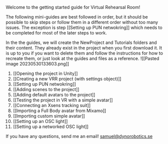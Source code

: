 Welcome to the getting started guide for Virtual Rehearsal Room!

The following mini-guides are best followed in order, but it should be possible to skip steps or follow them in a different order without too many issues.
The exception is step [[Setting up PUN netwokring]] which needs to be completed for most of the later steps to work.

In the the guides, we will create the NewProject and Tutorials folders and their content. They already exist in the project when you first download it. It is up to you if you want to delete them and follow the instructions for how to recreate them, or just look at the guides and files as a reference.
![[Pasted image 20230530133603.png]]

1. [[Opening the project in Unity]]
2. [[Creating a new VRR project (with settings object)]]
3. [[Setting up PUN netwokring]]
4. [[Adding scenes to the project]]
5. [[Adding default avatars to the project]]
6. [[Testing the project in VR with a simple avatar]]
7. [[Connecting an Xsens tracking suit]]
9. [[Importing a Full Body avatar from Mixamo]]
10. [[Importing custom simple avatar]]
11. [[Setting up an OSC light]]
12. [[Setting up a networked OSC light]]

If you have any questions,  send me an email!
samuel@dynorobotics.se